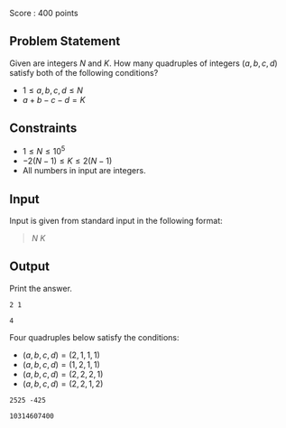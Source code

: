 Score : $400$ points

## Problem Statement

Given are integers $N$ and $K$.
How many quadruples of integers $(a,b,c,d)$ satisfy both of the following conditions?

- $1 \leq a,b,c,d \leq N$
- $a+b-c-d=K$

## Constraints

- $1 \leq N \leq 10^5$
- $-2(N-1) \leq K \leq 2(N-1)$
- All numbers in input are integers.

## Input

Input is given from standard input in the following format:

> $N$ $K$

## Output

Print the answer.

```input1
2 1
```

```output1
4
```

Four quadruples below satisfy the conditions:

- $(a,b,c,d)=(2,1,1,1)$
- $(a,b,c,d)=(1,2,1,1)$
- $(a,b,c,d)=(2,2,2,1)$
- $(a,b,c,d)=(2,2,1,2)$

```input2
2525 -425
```

```output2
10314607400
```